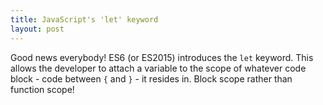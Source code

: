 ```yaml
---
title: JavaScript's 'let' keyword
layout: post
---
```


Good news everybody! ES6 (or ES2015) introduces the `let` keyword. This allows the developer to attach a variable to the scope of whatever code block - code between `{` and `}` - it resides in. Block scope rather than function scope! 